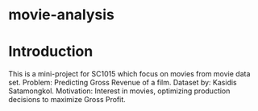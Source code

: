 # movie-analysis

# Introduction
This is a mini-project for SC1015 which focus on movies from movie data set. 
Problem: Predicting Gross Revenue of a film.
Dataset by: Kasidis Satamongkol.
Motivation: Interest in movies, optimizing production decisions to maximize Gross Profit.
